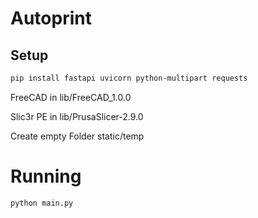 # Autoprint

## Setup
```bash
pip install fastapi uvicorn python-multipart requests
```

FreeCAD    in lib/FreeCAD_1.0.0

Slic3r PE  in lib/PrusaSlicer-2.9.0

Create empty Folder static/temp

# Running
```bash
python main.py
```
